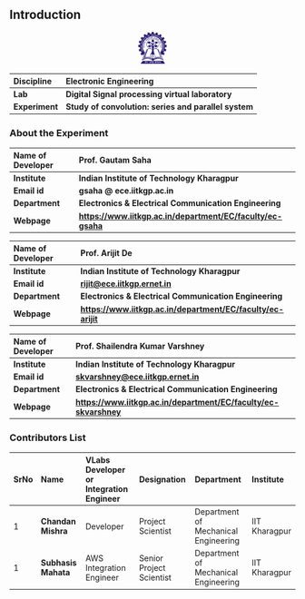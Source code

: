 ## Introduction

<div align="center">
<img src="experiment/images/iitkgp.png" width="10%">
</div>

<b>Discipline | <b> Electronic Engineering 
:--|:--|
<b> Lab | <b> **Digital Signal processing virtual laboratory**
<b> Experiment|     <b> **Study of convolution: series and parallel system**


### About the Experiment 

<!--Fill a brief description of this experiment here-->

<b>Name of Developer | <b> **Prof. Gautam Saha**
:--|:--|
<b> Institute | <b>  **Indian Institute of Technology Kharagpur**
<b> Email id|     <b>  **gsaha @ ece.iitkgp.ac.in**
<b> Department |  **Electronics & Electrical Communication Engineering**
<b>Webpage| <b> https://www.iitkgp.ac.in/department/EC/faculty/ec-gsaha

<b>Name of Developer | <b> **Prof. Arijit De**
:--|:--|
<b> Institute | <b>  **Indian Institute of Technology Kharagpur**
<b> Email id|     <b>  **rijit@ece.iitkgp.ernet.in**
<b> Department |  **Electronics & Electrical Communication Engineering**
<b>Webpage| <b> https://www.iitkgp.ac.in/department/EC/faculty/ec-arijit

<b>Name of Developer | <b> **Prof. Shailendra Kumar Varshney**
:--|:--|
<b> Institute | <b>  **Indian Institute of Technology Kharagpur**
<b> Email id|     <b>  **skvarshney@ece.iitkgp.ernet.in**
<b> Department |  **Electronics & Electrical Communication Engineering**
<b>Webpage| <b> https://www.iitkgp.ac.in/department/EC/faculty/ec-skvarshney


### Contributors List

SrNo | Name | VLabs Developer or Integration Engineer | Designation | Department| Institute
:--|:--|:--|:--|:--|:--|
1 | **Chandan Mishra** |Developer | Project Scientist | Department of Mechanical Engineering | IIT Kharagpur | 
1 | **Subhasis Mahata** |AWS Integration Engineer | Senior Project Scientist | Department of Mechanical Engineering | IIT Kharagpur | 
